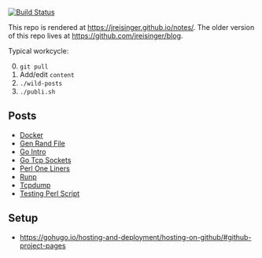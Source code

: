 [![Build Status](https://travis-ci.org/jreisinger/notes.svg?branch=master)](https://travis-ci.org/jreisinger/notes)

This repo is rendered at https://jreisinger.github.io/notes/. The older version
of this repo lives at https://github.com/jreisinger/blog.

Typical workcycle:

0) `git pull`
1) Add/edit `content`
2) `./wild-posts`
3) `./publi.sh`

## Posts

* [Docker](content/posts/docker.md)
* [Gen Rand File](content/posts/gen_rand_file.md)
* [Go Intro](content/posts/go-intro.md)
* [Go Tcp Sockets](content/posts/go-tcp-sockets.md)
* [Perl One Liners](content/posts/perl-one-liners.md)
* [Runp](content/posts/runp.md)
* [Tcpdump](content/posts/tcpdump.md)
* [Testing Perl Script](content/posts/testing-perl-script.md)

## Setup

* https://gohugo.io/hosting-and-deployment/hosting-on-github/#github-project-pages
